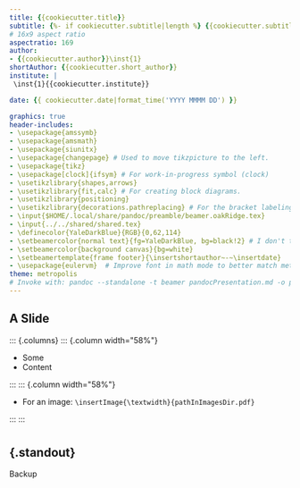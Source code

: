 ```yaml
---
title: {{cookiecutter.title}}
subtitle: {%- if cookiecutter.subtitle|length %} {{cookiecutter.subtitle}}{%- else -%}{%- endif %}
# 16x9 aspect ratio
aspectratio: 169
author:
- {{cookiecutter.author}}\inst{1}
shortAuthor: {{cookiecutter.short_author}}
institute: |
 \inst{1}{{cookiecutter.institute}}

date: {{ cookiecutter.date|format_time('YYYY MMMM DD') }}

graphics: true
header-includes:
- \usepackage{amssymb}
- \usepackage{amsmath}
- \usepackage{siunitx}
- \usepackage{changepage} # Used to move tikzpicture to the left.
- \usepackage{tikz}
- \usepackage[clock]{ifsym} # For work-in-progress symbol (clock)
- \usetikzlibrary{shapes,arrows}
- \usetikzlibrary{fit,calc} # For creating block diagrams.
- \usetikzlibrary{positioning}
- \usetikzlibrary{decorations.pathreplacing} # For the bracket labeling Overwatch
- \input{$HOME/.local/share/pandoc/preamble/beamer.oakRidge.tex}
- \input{../../shared/shared.tex}
- \definecolor{YaleDarkBlue}{RGB}{0,62,114}
- \setbeamercolor{normal text}{fg=YaleDarkBlue, bg=black!2} # I don't think we have to specify the bg color, but it's done for safety. (It's black!2)
- \setbeamercolor{background canvas}{bg=white}
- \setbeamertemplate{frame footer}{\insertshortauthor~-~\insertdate}
- \usepackage{eulervm}  # Improve font in math mode to better match metropolis.
theme: metropolis
# Invoke with: pandoc --standalone -t beamer pandocPresentation.md -o pandocPresentation.pdf
---
```


## A Slide

::: {.columns}
::: {.column width="58%"}

- Some
- Content

:::
::: {.column width="58%"}

- For an image: `\insertImage{\textwidth}{pathInImagesDir.pdf}`

:::
:::

#

## {.standout}

Backup

